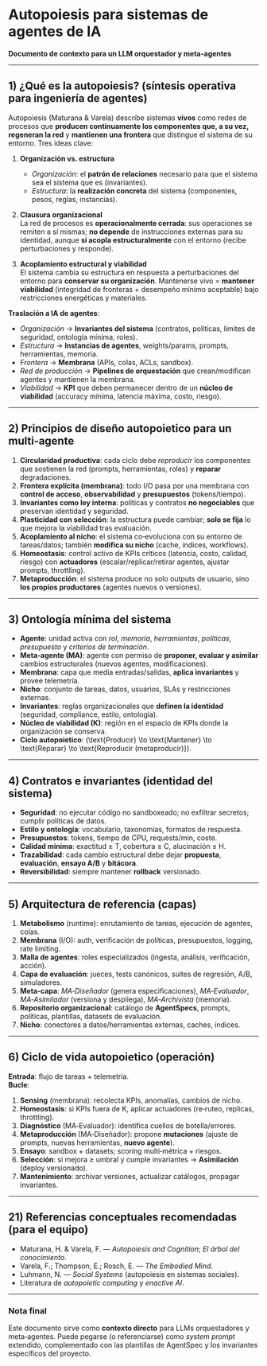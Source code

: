 # Autopoiesis para sistemas de agentes de IA

**Documento de contexto para un LLM orquestador y meta-agentes**

---

## 1) ¿Qué es la autopoiesis? (síntesis operativa para ingeniería de agentes)

Autopoiesis (Maturana & Varela) describe sistemas **vivos** como redes de procesos que **producen continuamente los componentes que, a su vez, regeneran la red** y **mantienen una frontera** que distingue el sistema de su entorno. Tres ideas clave:

1. **Organización vs. estructura**

   - *Organización*: el **patrón de relaciones** necesario para que el sistema sea el sistema que es (invariantes).
   - *Estructura*: la **realización concreta** del sistema (componentes, pesos, reglas, instancias).

2. **Clausura organizacional**\
   La red de procesos es **operacionalmente cerrada**: sus operaciones se remiten a sí mismas; **no depende** de instrucciones externas para su identidad, aunque **sí acopla estructuralmente** con el entorno (recibe perturbaciones y responde).

3. **Acoplamiento estructural y viabilidad**\
   El sistema cambia su estructura en respuesta a perturbaciones del entorno para **conservar su organización**. Mantenerse vivo = **mantener viabilidad** (integridad de fronteras + desempeño mínimo aceptable) bajo restricciones energéticas y materiales.

**Traslación a IA de agentes**:

- *Organización* → **Invariantes del sistema** (contratos, políticas, límites de seguridad, ontología mínima, roles).
- *Estructura* → **Instancias de agentes**, weights/params, prompts, herramientas, memoria.
- *Frontera* → **Membrana** (APIs, colas, ACLs, sandbox).
- *Red de producción* → **Pipelines de orquestación** que crean/modifican agentes y mantienen la membrana.
- *Viabilidad* → **KPI** que deben permanecer dentro de un **núcleo de viabilidad** (accuracy mínima, latencia máxima, costo, riesgo).

---

## 2) Principios de diseño autopoietico para un multi‑agente

1. **Circularidad productiva**: cada ciclo debe *reproducir* los componentes que sostienen la red (prompts, herramientas, roles) y **reparar** degradaciones.
2. **Frontera explícita (membrana)**: todo I/O pasa por una membrana con **control de acceso**, **observabilidad** y **presupuestos** (tokens/tiempo).
3. **Invariantes como ley interna**: políticas y contratos **no negociables** que preservan identidad y seguridad.
4. **Plasticidad con selección**: la estructura puede cambiar; **solo se fija** lo que mejora la viabilidad tras evaluación.
5. **Acoplamiento al nicho**: el sistema co‑evoluciona con su entorno de tareas/datos; también **modifica su nicho** (cache, índices, workflows).
6. **Homeostasis**: control activo de KPIs críticos (latencia, costo, calidad, riesgo) con **actuadores** (escalar/replicar/retirar agentes, ajustar prompts, throttling).
7. **Metaproducción**: el sistema produce no solo outputs de usuario, sino **los propios productores** (agentes nuevos o versiones).

---

## 3) Ontología mínima del sistema

- **Agente**: unidad activa con *rol*, *memoria*, *herramientas*, *políticas*, *presupuesto* y *criterios de terminación*.
- **Meta‑agente (MA)**: agente con permiso de **proponer, evaluar y asimilar** cambios estructurales (nuevos agentes, modificaciones).
- **Membrana**: capa que media entradas/salidas, **aplica invariantes** y provee telemetría.
- **Nicho**: conjunto de tareas, datos, usuarios, SLAs y restricciones externas.
- **Invariantes**: reglas organizacionales que **definen la identidad** (seguridad, compliance, estilo, ontología).
- **Núcleo de viabilidad (K)**: región en el espacio de KPIs donde la organización se conserva.
- **Ciclo autopoietico**: \(\text{Producir} \to \text{Mantener} \to \text{Reparar} \to \text{Reproducir (metaproducir)}\).

---

## 4) Contratos e invariantes (identidad del sistema)

- **Seguridad**: no ejecutar código no sandboxeado; no exfiltrar secretos; cumplir políticas de datos.
- **Estilo y ontología**: vocabulario, taxonomías, formatos de respuesta.
- **Presupuestos**: tokens, tiempo de CPU, requests/min, coste.
- **Calidad mínima**: exactitud ≥ T, cobertura ≥ C, alucinación ≤ H.
- **Trazabilidad**: cada cambio estructural debe dejar **propuesta**, **evaluación**, **ensayo A/B** y **bitácora**.
- **Reversibilidad**: siempre mantener **rollback** versionado.

---

## 5) Arquitectura de referencia (capas)

1. **Metabolismo** (runtime): enrutamiento de tareas, ejecución de agentes, colas.
2. **Membrana** (I/O): auth, verificación de políticas, presupuestos, logging, rate limiting.
3. **Malla de agentes**: roles especializados (ingesta, análisis, verificación, acción).
4. **Capa de evaluación**: jueces, tests canónicos, suites de regresión, A/B, simuladores.
5. **Meta‑capa**: *MA‑Diseñador* (genera especificaciones), *MA‑Evaluador*, *MA‑Asimilador* (versiona y despliega), *MA‑Archivista* (memoria).
6. **Repositorio organizacional**: catálogo de **AgentSpecs**, prompts, políticas, plantillas, datasets de evaluación.
7. **Nicho**: conectores a datos/herramientas externas, caches, índices.

---

## 6) Ciclo de vida autopoietico (operación)

**Entrada**: flujo de tareas + telemetría.\
**Bucle**:

1. **Sensing** (membrana): recolecta KPIs, anomalías, cambios de nicho.
2. **Homeostasis**: si KPIs fuera de K, aplicar actuadores (re‑ruteo, replicas, throttling).
3. **Diagnóstico** (MA‑Evaluador): identifica cuellos de botella/errores.
4. **Metaproducción** (MA‑Diseñador): propone **mutaciones** (ajuste de prompts, nuevas herramientas, **nuevo agente**).
5. **Ensayo**: sandbox + datasets; scoring multi‑métrica + riesgos.
6. **Selección**: si mejora ≥ umbral y cumple invariantes → **Asimilación** (deploy versionado).
7. **Mantenimiento**: archivar versiones, actualizar catálogos, propagar invariantes.

---



## 21) Referencias conceptuales recomendadas (para el equipo)

- Maturana, H. & Varela, F. — *Autopoiesis and Cognition*; *El árbol del conocimiento*.
- Varela, F.; Thompson, E.; Rosch, E. — *The Embodied Mind*.
- Luhmann, N. — *Social Systems* (autopoiesis en sistemas sociales).
- Literatura de *autopoietic computing* y *enactive AI*.

---

### Nota final

Este documento sirve como **contexto directo** para LLMs orquestadores y meta‑agentes. Puede pegarse (o referenciarse) como *system prompt* extendido, complementado con las plantillas de AgentSpec y los invariantes específicos del proyecto.

